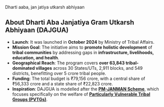 Dharti aaba, jan jatiya utkarsh abhiyaan
## **About Dharti Aba Janjatiya Gram Utkarsh Abhiyaan (DAJGUA)**

- **Launch**: It was launched in **October 2024** by Ministry of Tribal Affairs.
- **Mission Goal**: The initiative aims to **promote holistic development** of **tribal communities** by addressing gaps in **infrastructure, livelihoods, education, and health**.
- **Geographical Reach**: The program covers **over 63,843 tribal-dominated villages** across 30 States/UTs, 2,911 blocks, and 549 districts, benefitting over 5 crore tribal people.
- **Funding**: The total budget is ₹79,156 crore, with a central share of ₹56,333 crore and a state share of ₹22,823 crore.
- **Inspiration**: DAJGUA is modelled after the [**PM-JANMAN Scheme**](https://www.civilsdaily.com/news/pib-pm-janman-mission/), which focuses specifically on the welfare of [**Particularly Vulnerable Tribal Groups (PVTGs)**](https://www.civilsdaily.com/news/who-are-the-particularly-vulnerable-tribal-groups-pvtgs/).
